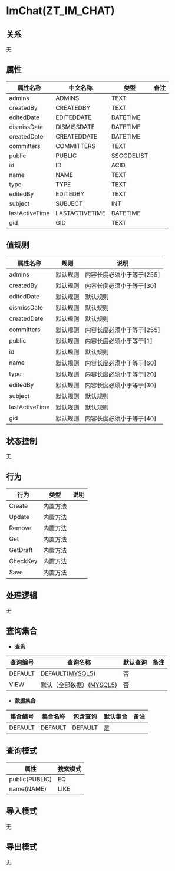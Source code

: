 # ImChat(ZT_IM_CHAT)

  

## 关系
无

## 属性

| 属性名称        |    中文名称    | 类型     |  备注  |
| --------   |------------| -----   |  -------- | 
|admins|ADMINS|TEXT|&nbsp;|
|createdBy|CREATEDBY|TEXT|&nbsp;|
|editedDate|EDITEDDATE|DATETIME|&nbsp;|
|dismissDate|DISMISSDATE|DATETIME|&nbsp;|
|createdDate|CREATEDDATE|DATETIME|&nbsp;|
|committers|COMMITTERS|TEXT|&nbsp;|
|public|PUBLIC|SSCODELIST|&nbsp;|
|id|ID|ACID|&nbsp;|
|name|NAME|TEXT|&nbsp;|
|type|TYPE|TEXT|&nbsp;|
|editedBy|EDITEDBY|TEXT|&nbsp;|
|subject|SUBJECT|INT|&nbsp;|
|lastActiveTime|LASTACTIVETIME|DATETIME|&nbsp;|
|gid|GID|TEXT|&nbsp;|

## 值规则
| 属性名称    | 规则    |  说明  |
| --------   |------------| ----- | 
|admins|默认规则|内容长度必须小于等于[255]|
|createdBy|默认规则|内容长度必须小于等于[30]|
|editedDate|默认规则|默认规则|
|dismissDate|默认规则|默认规则|
|createdDate|默认规则|默认规则|
|committers|默认规则|内容长度必须小于等于[255]|
|public|默认规则|内容长度必须小于等于[1]|
|id|默认规则|默认规则|
|name|默认规则|内容长度必须小于等于[60]|
|type|默认规则|内容长度必须小于等于[20]|
|editedBy|默认规则|内容长度必须小于等于[30]|
|subject|默认规则|默认规则|
|lastActiveTime|默认规则|默认规则|
|gid|默认规则|内容长度必须小于等于[40]|

## 状态控制

无


## 行为
| 行为    | 类型    |  说明  |
| --------   |------------| ----- | 
|Create|内置方法|&nbsp;|
|Update|内置方法|&nbsp;|
|Remove|内置方法|&nbsp;|
|Get|内置方法|&nbsp;|
|GetDraft|内置方法|&nbsp;|
|CheckKey|内置方法|&nbsp;|
|Save|内置方法|&nbsp;|

## 处理逻辑
无

## 查询集合

* **查询**

| 查询编号 | 查询名称       | 默认查询 |   备注|
| --------  | --------   | --------   | ----- |
|DEFAULT|DEFAULT([MYSQL5](../../appendix/query_MYSQL5.md#ImChat_Default))|否|&nbsp;|
|VIEW|默认（全部数据）([MYSQL5](../../appendix/query_MYSQL5.md#ImChat_View))|否|&nbsp;|

* **数据集合**

| 集合编号 | 集合名称   |  包含查询  | 默认集合 |   备注|
| --------  | --------   | -------- | --------   | ----- |
|DEFAULT|DEFAULT|DEFAULT|是|&nbsp;|

## 查询模式
| 属性      |    搜索模式     |
| --------   |------------|
|public(PUBLIC)|EQ|
|name(NAME)|LIKE|

## 导入模式
无


## 导出模式
无
